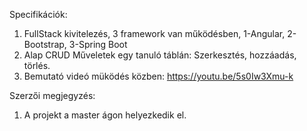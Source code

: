 Specifikációk:
1. FullStack kivitelezés, 3 framework van működésben, 1-Angular, 2-Bootstrap, 3-Spring Boot
2. Alap CRUD Műveletek egy tanuló táblán: Szerkesztés, hozzáadás, törlés.
3. Bemutató videó müködés közben: https://youtu.be/5s0Iw3Xmu-k

Szerzői megjegyzés:
1. A projekt a master ágon helyezkedik el.

